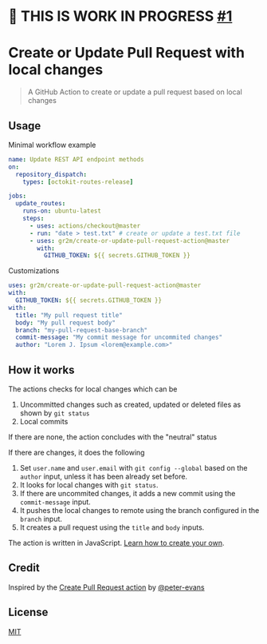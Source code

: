 # 🚧 THIS IS WORK IN PROGRESS [#1](https://github.com/gr2m/create-or-update-pull-request-action)

# Create or Update Pull Request with local changes

> A GitHub Action to create or update a pull request based on local changes

## Usage

Minimal workflow example

```yml
name: Update REST API endpoint methods
on:
  repository_dispatch:
    types: [octokit-routes-release]

jobs:
  update_routes:
    runs-on: ubuntu-latest
    steps:
      - uses: actions/checkout@master
      - run: "date > test.txt" # create or update a test.txt file
      - uses: gr2m/create-or-update-pull-request-action@master
        with:
          GITHUB_TOKEN: ${{ secrets.GITHUB_TOKEN }}
```

Customizations

```yml
uses: gr2m/create-or-update-pull-request-action@master
with:
  GITHUB_TOKEN: ${{ secrets.GITHUB_TOKEN }}
with:
  title: "My pull request title"
  body: "My pull request body"
  branch: "my-pull-request-base-branch"
  commit-message: "My commit message for uncommited changes"
  author: "Lorem J. Ipsum <lorem@example.com>"
```

## How it works

The actions checks for local changes which can be

1. Uncommitted changes such as created, updated or deleted files as shown by `git status`
2. Local commits

If there are none, the action concludes with the "neutral" status

If there are changes, it does the following

1. Set `user.name` and `user.email` with `git config --global` based on the `author` input, unless it has been already set before.
2. It looks for local changes with `git status`.
3. If there are uncommited changes, it adds a new commit using the `commit-message` input.
4. It pushes the local changes to remote using the branch configured in the `branch` input.
5. It creates a pull request using the `title` and `body` inputs.

The action is written in JavaScript. [Learn how to create your own](https://help.github.com/en/articles/creating-a-javascript-action).

## Credit

Inspired by the [Create Pull Request action](https://github.com/peter-evans/create-pull-request) by [@peter-evans](https://github.com/peter-evans)

## License

[MIT](LICENSE)
